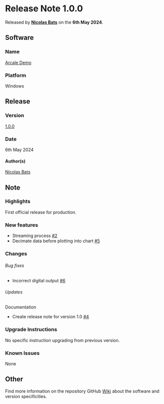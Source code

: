# Release Note 1.0.0

Released by **[Nicolas Bats](https://github.com/tweeto/)** on the **6th May 2024**.

## Software

### Name

[Arcale Demo](https://github.com/tweeto/Demo/)

### Platform

Windows

## Release

### Version

[1.0.0](https://github.com/tweeto/Demo/milestone/4)

### Date

6th May 2024

#### Author(s)

[Nicolas Bats](https://github.com/tweeto/)

## Note

### Highlights

First official release for production.

### New features

* Streaming process [#2](https://github.com/tweeto/Demo/issues/2)
* Decimate data before plotting into chart [#5](https://github.com/tweeto/Demo/issues/5)

### Changes

###### Bug fixes

* Incorrect digital output [#6](https://github.com/tweeto/Demo/issues/6)

###### Updates

Documentation

* Create release note for version 1.0 [#4](https://github.com/tweeto/Demo/issues/4)

### Upgrade Instructions

No specific instruction upgrading from previous version.

### Known Issues

None

## Other

Find more information on the repository GitHub [Wiki](https://github.com/tweeto/Demo/wiki) about the software and version specificities.

